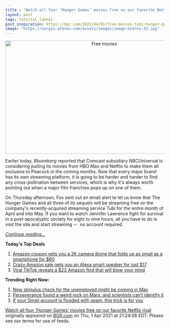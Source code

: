 ```yaml
---
title : "Watch all four ‘Hunger Games’ movies free on our favorite Netflix rival"
layout: post
tags: tutorial labnol
post_inspiration: https://bgr.com/2021/04/01/free-movies-tubi-hunger-games-streaming/
image: "https://sergio.afanou.com/assets/images/image-midres-32.jpg"
---
```


<center><a href="https://bgr.com/2021/04/01/free-movies-tubi-hunger-games-streaming/" class="bgr-rss-featured-image bgr-rss-test-class"><img loading="lazy" width="610" height="358" src="https://bgr.com/wp-content/uploads/2021/04/The-Hunger-Games.jpg?quality=70&amp;strip=all&amp;w=610" class="attachment-feed_normal size-feed_normal wp-post-image" alt="Free movies" loading="lazy" srcset="https://bgr.com/wp-content/uploads/2021/04/The-Hunger-Games.jpg 919w, https://bgr.com/wp-content/uploads/2021/04/The-Hunger-Games.jpg?resize=150,88 150w, https://bgr.com/wp-content/uploads/2021/04/The-Hunger-Games.jpg?resize=300,176 300w, https://bgr.com/wp-content/uploads/2021/04/The-Hunger-Games.jpg?resize=768,451 768w, https://bgr.com/wp-content/uploads/2021/04/The-Hunger-Games.jpg?resize=610,358 610w, https://bgr.com/wp-content/uploads/2021/04/The-Hunger-Games.jpg?resize=664,390 664w, https://bgr.com/wp-content/uploads/2021/04/The-Hunger-Games.jpg?resize=400,234 400w, https://bgr.com/wp-content/uploads/2021/04/The-Hunger-Games.jpg?resize=782,459 782w, https://bgr.com/wp-content/uploads/2021/04/The-Hunger-Games.jpg?resize=827,486 827w, https://bgr.com/wp-content/uploads/2021/04/The-Hunger-Games.jpg?resize=800,470 800w" sizes="(max-width: 610px) 100vw, 610px" title="Free movies" /></a></center><p>Earlier today, <em>Bloomberg</em> reported that Comcast subsidiary NBCUniversal is considering pulling its movies from HBO Max and Netflix to make them all exclusive to Peacock in the coming months. Now that every major brand has its own streaming platform, it is going to be harder and harder to find any cross-pollination between services, which is why it's always worth pointing out when a major film franchise pops up on one of them.</p>
<p>On Thursday afternoon, Fox sent out an email alert to let us know that The Hunger Games and all three of its sequels will be streaming free on the company's recently-acquired streaming service Tubi for the entire month of April and into May. If you want to watch Jennifer Lawrence fight for survival in a post-apocalyptic society for eight to nine hours, all you have to do is visit the site and start streaming --  no account required.</p>
<p><a href="https://bgr.com/2021/04/01/free-movies-tubi-hunger-games-streaming/" class="more-link"><em>Continue reading...</em></a></p>


<p><strong>Today's Top Deals</strong></p>
<ol>
<li><a href="https://bgr.com/2021/04/01/drone-with-camera-on-amazon-prime-coupon-lowest-price/?utm_source=rss&#038;utm_campaign=topdeals">Amazon coupon gets you a 2K camera drone that folds up as small as a smartphone for $60</a></li>
<li><a href="https://bgr.com/2021/04/01/amazon-echo-deals-lowest-price-echo-flex-alexa-speaker/?utm_source=rss&#038;utm_campaign=topdeals">Crazy Amazon sale gets you an Alexa smart speaker for just $17</a></li>
<li><a href="https://bgr.com/2021/04/01/viral-tiktok-reveals-a-23-amazon-find-that-will-blow-your-mind/?utm_source=rss&#038;utm_campaign=topdeals">Viral TikTok reveals a $23 Amazon find that will blow your mind</a></li>
</ol>

<p><strong>Trending Right Now:</strong></p>
<ol>
<li><a href="https://bgr.com/2021/04/01/new-stimulus-check-coming-tax-refund-for-unemployment-benefits/">New stimulus check for the unemployed might be coming in May</a></li>
<li><a href="https://bgr.com/2021/04/01/mars-rock-perseverance-mystery/">Perseverance found a weird rock on Mars, and scientists can&#8217;t identify it</a></li>
<li><a href="https://bgr.com/2021/04/01/gmail-account-trick-to-figure-out-whos-spamming-you-selling-your-data/">If your Gmail account is flooded with spam, this trick is for you</a></li>
</ol>
<p><a href="https://bgr.com/2021/04/01/free-movies-tubi-hunger-games-streaming/">Watch all four &#8216;Hunger Games&#8217; movies free on our favorite Netflix rival</a> originally appeared on <a href="http://bgr.com">BGR.com</a> on Thu, 1 Apr 2021 at 21:24:08 EDT. Please see our terms for use of feeds.</p>